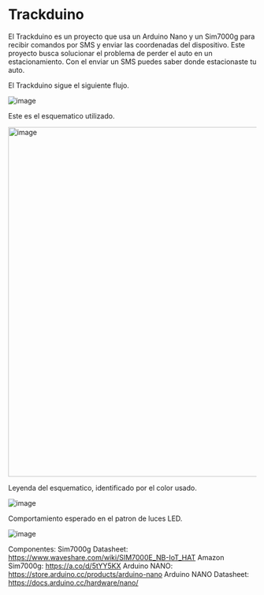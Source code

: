 # Trackduino
El Trackduino es un proyecto que usa un Arduino Nano y un Sim7000g para recibir comandos por SMS y enviar las coordenadas del dispositivo. Este proyecto busca solucionar el problema de perder el auto en un estacionamiento. Con el enviar un SMS puedes saber donde estacionaste tu auto. 

El Trackduino sigue el siguiente flujo.

![image](https://github.com/user-attachments/assets/bdc8d503-49fe-4ebe-ad91-0ff4ff8f6425)

Este es el esquematico utilizado. 

<img width="708" alt="image" src="https://github.com/user-attachments/assets/c087d709-4778-4b6a-a1c5-f96d39352939">


Leyenda del esquematico, identificado por el color usado. 

![image](https://github.com/user-attachments/assets/e5bd530b-e5c1-43ce-8c00-25afe3fc781c)

Comportamiento esperado en el patron de luces LED.

![image](https://github.com/user-attachments/assets/1f8c65ee-49dd-4852-9fb7-cd1c57f846b4)

Componentes:
Sim7000g Datasheet:
https://www.waveshare.com/wiki/SIM7000E_NB-IoT_HAT
Amazon Sim7000g: 
https://a.co/d/5tYY5KX
Arduino NANO:
https://store.arduino.cc/products/arduino-nano
Arduino NANO Datasheet:
https://docs.arduino.cc/hardware/nano/
